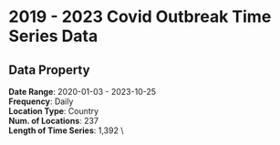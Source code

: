 # 2019 - 2023 Covid Outbreak Time Series Data

## Data Property

**Date Range**: 2020-01-03 - 2023-10-25\
**Frequency**: Daily \
**Location Type**: Country \
**Num. of Locations**: 237 \
**Length of Time Series**: 1,392 \
